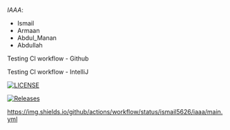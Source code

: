 *IAAA*:
- Ismail 
- Armaan 
- Abdul_Manan 
- Abdullah

Testing Cl workflow - Github

Testing Cl workflow - IntelliJ


[![LICENSE](https://img.shields.io/github/license/ismail5626/sem.svg?style=flat-square)](https://github.com/<github-username>/sem/blob/master/LICENSE)

[![Releases](https://img.shields.io/github/release/ismail5626/sem/all.svg?style=flat-square)](https://github.com/<github-username>/sem/releases)

https://img.shields.io/github/actions/workflow/status/ismail5626/iaaa/main.yml
